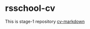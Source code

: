# rsschool-cv
This is stage-1 repository
[cv-markdown](https://dmitriy2711.github.io/rsschool-cv/cv 'This is cv link')